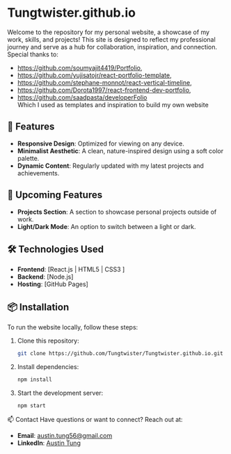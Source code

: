 
# Tungtwister.github.io

Welcome to the repository for my personal website, a showcase of my work, skills, and projects! This site is designed to reflect my professional journey and serve as a hub for collaboration, inspiration, and connection.
Special thanks to:
- https://github.com/soumyajit4419/Portfolio, 
- https://github.com/yujisatojr/react-portfolio-template,
- https://github.com/stephane-monnot/react-vertical-timeline,
- https://github.com/Dorota1997/react-frontend-dev-portfolio,
- https://github.com/saadpasta/developerFolio  
Which I used as templates and inspiration to build my own website

## 🚀 Features
- **Responsive Design**: Optimized for viewing on any device.
- **Minimalist Aesthetic**: A clean, nature-inspired design using a soft color palette.
- **Dynamic Content**: Regularly updated with my latest projects and achievements.

## 🔧 Upcoming Features
- **Projects Section**: A section to showcase personal projects outside of work.
- **Light/Dark Mode**: An option to switch between a light or dark.



## 🛠️ Technologies Used
- **Frontend**: [React.js | HTML5 | CSS3 ]
- **Backend**: [Node.js]
- **Hosting**: [GitHub Pages]

## 📦 Installation
To run the website locally, follow these steps:

1. Clone this repository:
   ```bash
   git clone https://github.com/Tungtwister/Tungtwister.github.io.git
2. Install dependencies:
   ```bash
   npm install
3. Start the development server:
   ```bash
   npm start
   
📫 Contact
Have questions or want to connect? Reach out at:

- **Email**: austin.tung56@gmail.com
- **LinkedIn**: [Austin Tung](https://www.linkedin.com/in/atung1/)
